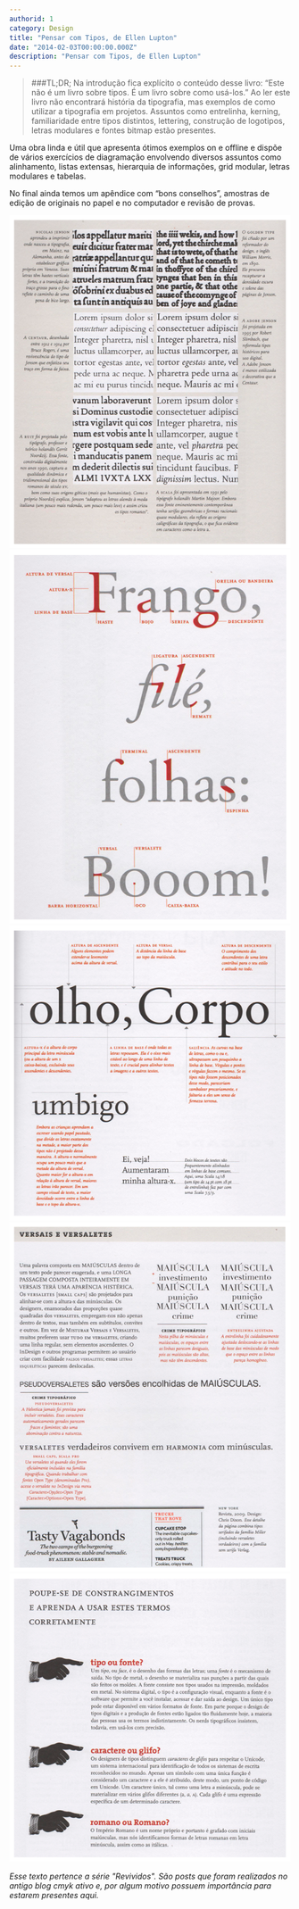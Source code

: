 ```yaml
---
authorid: 1
category: Design
title: "Pensar com Tipos, de Ellen Lupton"
date: "2014-02-03T00:00:00.000Z"
description: "Pensar com Tipos, de Ellen Lupton"
---
```


> ###TL;DR;
> Na introdução fica explícito o conteúdo desse livro: “Este não é um livro sobre tipos. É um livro sobre como usá-los.”
> Ao ler este livro não encontrará história da tipografia, mas exemplos de como utilizar a tipografia em projetos. Assuntos como entrelinha, kerning, familiaridade entre tipos distintos, lettering, construção de logotipos, letras modulares e fontes bitmap estão presentes.

Uma obra linda e útil que apresenta ótimos exemplos on e offline e dispõe de vários exercícios de diagramação envolvendo diversos assuntos como alinhamento, listas extensas, hierarquia de informações, grid modular, letras modulares e tabelas.

No final ainda temos um apêndice com “bons conselhos”, amostras de edição de originais no papel e no computador e revisão de provas.

![Exemplos de fontes clássicas e como o resultado final de um bloco de texto se modifica por causa de serifas, espessuras de fontes, kerning, etc](./pensar-com-tipos-paginas_01.png)
![Exemplificação de termos tipográficos, como: Altura de versal, Altura de X, Linha base, serifa, bojo, descendente, ligatura, remate, terminal, entre outros](./pensar-com-tipos-paginas_02.png)
![Explorações sobre altura do texto em relação a linha de base e formato dos caracteres.](./pensar-com-tipos-paginas_03.png)
![Exemplos de utilização de versais e versaletes](./pensar-com-tipos-paginas_04.png)
![Explicação dos termos: tipo ou fonte? caractere ou glifo? romano (em minúsculo) ou Romano (em maiúsculo)](./pensar-com-tipos-paginas_05.png)

*Esse texto pertence a série "Revividos". São posts que foram realizados no antigo blog cmyk ativo e, por algum motivo possuem importância para estarem presentes aqui.*